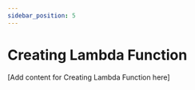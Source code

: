 ```yaml
---
sidebar_position: 5
---
```


# Creating Lambda Function

[Add content for Creating Lambda Function here]
